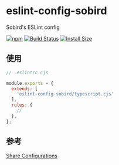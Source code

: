 # eslint-config-sobird

Sobird's ESLint config

[![npm][npm]][npm-url]
[![Build Status][build-status]][build-status-url]
[![Install Size][size]][size-url]

<!-- Badges -->

[npm]: https://img.shields.io/npm/v/eslint-config-sobird.svg
[npm-url]: https://www.npmjs.com/package/eslint-config-sobird
[build-status]: https://img.shields.io/github/actions/workflow/status/sobird/eslint-config/npm-publish.yml?label=CI&logo=github
[build-status-url]: https://github.com/sobird/eslint-config/actions
[size]: https://packagephobia.com/badge?p=eslint-config-sobird
[size-url]: https://packagephobia.com/result?p=eslint-config-sobird

## 使用

```js
// .eslintrc.cjs

module.exports = {
  extends: [
    'eslint-config-sobird/typescript.cjs'
  ],
  rules: {
    // 
  },
};

```


## 参考
[Share Configurations](https://eslint.org/docs/latest/extend/shareable-configs)
